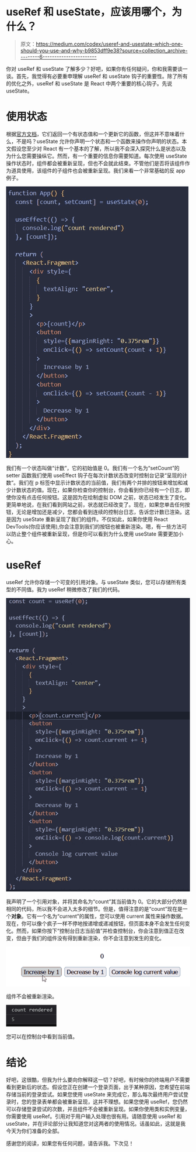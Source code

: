 # useRef 和 useState，应该用哪个，为什么？

> 原文：<https://medium.com/codex/useref-and-usestate-which-one-should-you-use-and-why-b9853dff9e38?source=collection_archive---------6----------------------->

你对 useRef 和 useState 了解多少？好吧，如果你有任何疑问，你和我需要谈一谈。首先，我觉得有必要重申理解 useRef 和 useState 钩子的重要性。除了所有的优化之外，useRef 和 useState 是 React 中两个重要的核心钩子。先说 useState。

# 使用状态

根据[官方文档](https://reactjs.org/docs/hooks-reference.html#usestate)，它们返回一个有状态值和一个更新它的函数，但这并不意味着什么，不是吗？useState 允许你声明一个状态和一个函数来操作你声明的状态。本文假设您至少对 React 有一个基本的了解，所以我不会深入探究什么是状态以及为什么您需要操纵它。然而，有一个重要的信息你需要知道。每次使用 useState 操作状态时，组件都会被重新呈现，但也不会就此结束。不管他们是否将该组件作为道具使用，该组件的子组件也会被重新呈现。我们来看一个非常基础的反 app 例子。

![](img/8aca067f749f37afa61a02538332978c.png)

我们有一个状态叫做“计数”，它的初始值是 0。我们有一个名为“setCount”的 setter 函数我们使用 useEffect 钩子在每次计数状态改变时控制台记录“呈现的计数”。我们在 p 标签中显示计数状态的当前值，我们有两个并排的按钮来增加和减少计数状态的值。现在，如果你检查你的控制台，你会看到你已经有一个日志，即使你没有点击任何按钮。这是因为在绘制虚拟 DOM 之前，状态已经发生了变化。更简单地说，在我们看到网站之前，状态就已经改变了。现在，如果您单击任何按钮，无论是增加还是减少，您都会看到连续的控制台日志，告诉您计数已渲染。这是因为 useState 重新呈现了我们的组件。不仅如此，如果你使用 React DevTools(你应该使用),你会注意到我们的按钮也被重新渲染。嗯，有一些方法可以防止整个组件被重新呈现，但是你可以看到为什么使用 useState 需要更加小心。

# useRef

useRef 允许你存储一个可变的引用对象。与 useState 类似，您可以存储所有类型的不同值。我为 useRef 稍微修改了我们的代码。

![](img/9cbf44a088dd1f83f3df4e0af6bae2a9.png)

我声明了一个引用对象，并将其命名为“count”其当前值为 0。它的大部分仍然是相同的代码，所以我不会进入太多的细节。但是，值得注意的是“count”现在是一个**对象**。它有一个名为“current”的属性，您可以使用 current 属性来操作数据。现在，你可以像个疯子一样不停地按递增或递减按钮，但页面本身不会发生任何变化。然而，如果你按下“控制台日志当前值”并检查控制台，你会注意到值正在改变，但由于我们的组件没有得到重新渲染，你不会注意到发生的变化。

![](img/76c30afafd6ece3d55158000bf09aef1.png)

组件不会被重新渲染。

![](img/c47c400eca670ca18259b6bca0fddfa5.png)

您可以在控制台中看到当前值。

# 结论

好吧，这很酷，但我为什么要向你解释这一切？好吧，有时候你的终端用户不需要看到更新后的状态。假设您正在创建一个登录页面，出于某种原因，您希望在前端存储当前的登录尝试。如果您使用 useState 来完成它，那么每次最终用户尝试登录时，您的登录表单都会被重新呈现，这并不理想。如果您使用 useRef，您仍然可以存储登录尝试的次数，并且组件不会被重新呈现。如果你使用类和实例变量，你需要使用 useRef。引用对于用户输入处理也很有用。请随意使用 useRef 和 useState，并在评论部分让我知道您对这两者的使用情况。话虽如此，这就是我今天为你们准备的全部。

感谢您的阅读，如果您有任何问题，请告诉我。下次见！